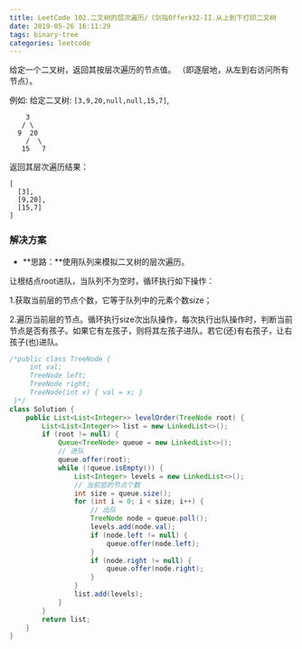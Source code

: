 ```yaml
---
title: LeetCode 102.二叉树的层次遍历/《剑指Offer》32-II.从上到下打印二叉树
date: 2019-05-26 16:11:29
tags: binary-tree
categories: leetcode
---
```


给定一个二叉树，返回其按层次遍历的节点值。 （即逐层地，从左到右访问所有节点）。

<!--more-->

例如:
给定二叉树: `[3,9,20,null,null,15,7]`,

```
    3
   / \
  9  20
    /  \
   15   7
```

返回其层次遍历结果：

```
[
  [3],
  [9,20],
  [15,7]
]
```

### 解决方案

* **思路：**使用队列来模拟二叉树的层次遍历。

让根结点root进队，当队列不为空时，循环执行如下操作：

1.获取当前层的节点个数，它等于队列中的元素个数size；

2.遍历当前层的节点。循环执行size次出队操作，每次执行出队操作时，判断当前节点是否有孩子。如果它有左孩子，则将其左孩子进队。若它(还)有右孩子，让右孩子(也)进队。

```java
/*public class TreeNode {
     int val;
     TreeNode left;
     TreeNode right;
     TreeNode(int x) { val = x; }
 }*/
class Solution {
    public List<List<Integer>> levelOrder(TreeNode root) {
        List<List<Integer>> list = new LinkedList<>();
        if (root != null) {
            Queue<TreeNode> queue = new LinkedList<>();
            // 进队
            queue.offer(root);
            while (!queue.isEmpty()) {
                List<Integer> levels = new LinkedList<>();
                // 当前层的节点个数
                int size = queue.size();
                for (int i = 0; i < size; i++) {
                    // 出队
                    TreeNode node = queue.poll();
                    levels.add(node.val);
                    if (node.left != null) {
                        queue.offer(node.left);
                    }
                    if (node.right != null) {
                        queue.offer(node.right);
                    }
                }
                list.add(levels);
            }
        }
        return list;
    }
}
```

